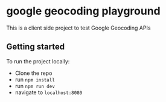 # google geocoding playground
This is a client side project to test Google Geocoding APIs

## Getting started
To run the project locally:
- Clone the repo
- run `npm install`
- run `npm run dev`
- navigate to `localhost:8080`